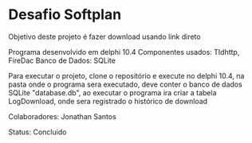# Desafio Softplan

Objetivo deste projeto é fazer download usando link direto

Programa desenvolvido em delphi 10.4
Componentes usados: TIdhttp, FireDac
Banco de Dados: SQLite

Para executar o projeto, clone o repositório e execute no delphi 10.4, na pasta onde o programa 
sera executado, deve conter o banco de dados SQLite "database.db", ao executar o programa ira criar 
a tabela LogDownload, onde sera registrado o histórico de download

Colaboradores: Jonathan Santos

Status: Concluido
